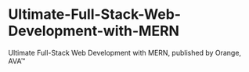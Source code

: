 # Ultimate-Full-Stack-Web-Development-with-MERN
Ultimate Full-Stack Web Development with MERN, published by Orange, AVA™
